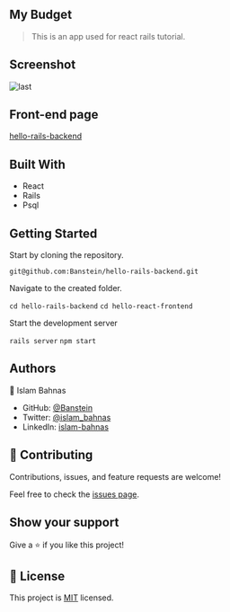## My Budget

> This is an app used for react rails tutorial.

## Screenshot

![last](https://user-images.githubusercontent.com/35707975/183262341-519e4458-6298-45e5-8675-b8c3b2ee5653.png)


## Front-end page

[hello-rails-backend](https://github.com/Banstein/hello-rails-backend)

## Built With

- React
- Rails
- Psql


## Getting Started

Start by cloning the repository.

`git@github.com:Banstein/hello-rails-backend.git`

Navigate to the created folder.

`cd hello-rails-backend`
`cd hello-react-frontend`

Start the development server

`rails server`
`npm start`


## Authors

👤 Islam Bahnas

- GitHub: [@Banstein](https://github.com/Banstein)
- Twitter: [@islam_bahnas](https://twitter.com/islam_bahnas)
- LinkedIn: [islam-bahnas](www.linkedin.com/in/islam-bahnas)

## 🤝 Contributing

Contributions, issues, and feature requests are welcome!

Feel free to check the [issues page](https://github.com/Banstein/hello-rails-backend/issues).

## Show your support

Give a ⭐ if you like this project!

## 📝 License

This project is [MIT](./LICENSE) licensed.
